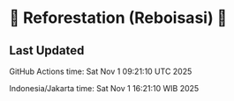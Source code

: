 
# 🌳 Reforestation (Reboisasi) 🌲

## Last Updated

GitHub Actions time: Sat Nov  1 09:21:10 UTC 2025

Indonesia/Jakarta time: Sat Nov  1 16:21:10 WIB 2025
